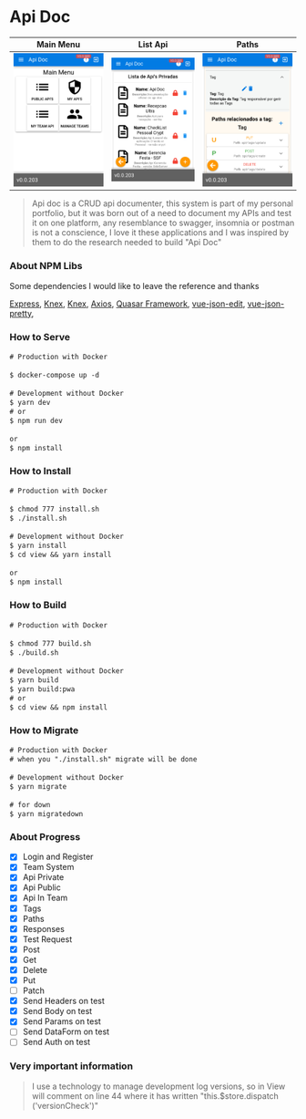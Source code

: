 # Api Doc

Main Menu             |  List Api          |Paths
:-----------------------:|:-------------------------:|:-----------------------:
![](docs/1.png)      |![](docs/2.png)     |![](docs/3.png) 


> Api doc is a CRUD api documenter, this system is part of my personal portfolio, but it was born out of a need to document my APIs and test it on one platform, any resemblance to swagger, insomnia or postman is not a conscience, I love it these applications and I was inspired by them to do the research needed to build "Api Doc"


### About NPM Libs

Some dependencies I would like to leave the reference and thanks

[Express](https://github.com/expressjs/express),
[Knex](https://github.com/knex/knex),
[Knex](https://github.com/knex/knex),
[Axios](https://github.com/axios/axios),
[Quasar Framework](https://github.com/quasarframework/quasar),
[vue-json-edit](https://github.com/jinkin1995/vue-json-edit),
[vue-json-pretty](https://leezng.github.io/vue-json-pretty),



### How to Serve
```shell
# Production with Docker

$ docker-compose up -d

# Development without Docker
$ yarn dev
# or
$ npm run dev

or
$ npm install
```

### How to Install
```shell
# Production with Docker

$ chmod 777 install.sh
$ ./install.sh

# Development without Docker
$ yarn install
$ cd view && yarn install

or
$ npm install
```

### How to Build
```shell
# Production with Docker

$ chmod 777 build.sh
$ ./build.sh

# Development without Docker
$ yarn build
$ yarn build:pwa
# or
$ cd view && npm install
```

### How to Migrate
```shell
# Production with Docker
# when you "./install.sh" migrate will be done

# Development without Docker
$ yarn migrate

# for down
$ yarn migratedown
```

### About Progress

- [x] Login and Register
- [x] Team System
- [x] Api Private
- [x] Api Public
- [x] Api In Team
- [x] Tags
- [x] Paths
- [x] Responses
- [x] Test Request
- [x] Post
- [x] Get
- [x] Delete
- [x] Put
- [ ] Patch
- [x] Send Headers on test
- [x] Send Body on test
- [x] Send Params on test
- [ ] Send DataForm on test
- [ ] Send Auth on test 

### Very important information
> I use a technology to manage development log versions, so in View will comment on line 44 where it has written "this.$store.dispatch ('versionCheck')"
